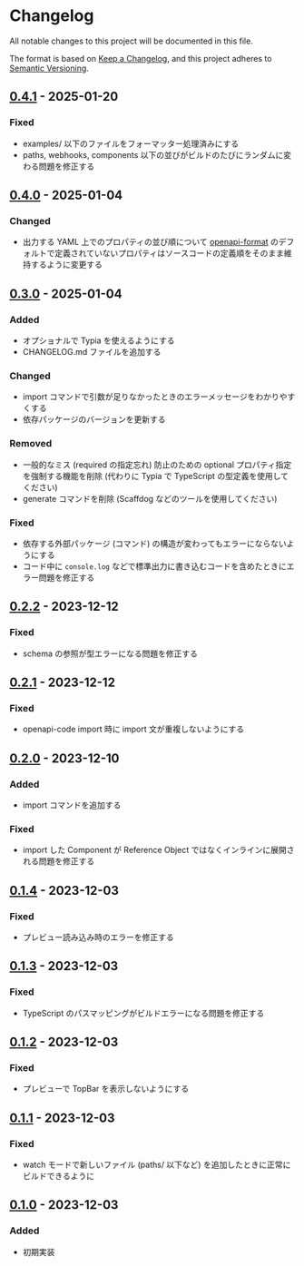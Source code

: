 # Changelog

All notable changes to this project will be documented in this file.

The format is based on [Keep a Changelog](https://keepachangelog.com/en/1.1.0/),
and this project adheres to [Semantic Versioning](https://semver.org/spec/v2.0.0.html).

## [0.4.1] - 2025-01-20

### Fixed

- examples/ 以下のファイルをフォーマッター処理済みにする
- paths, webhooks, components 以下の並びがビルドのたびにランダムに変わる問題を修正する

## [0.4.0] - 2025-01-04

### Changed

- 出力する YAML 上でのプロパティの並び順について [openapi-format](https://www.npmjs.com/package/openapi-format) のデフォルトで定義されていないプロパティはソースコードの定義順をそのまま維持するように変更する

## [0.3.0] - 2025-01-04

### Added

- オプショナルで Typia を使えるようにする
- CHANGELOG.md ファイルを追加する

### Changed

- import コマンドで引数が足りなかったときのエラーメッセージをわかりやすくする
- 依存パッケージのバージョンを更新する

### Removed

- 一般的なミス (required の指定忘れ) 防止のための optional プロパティ指定を強制する機能を削除 (代わりに Typia で TypeScript の型定義を使用してください)
- generate コマンドを削除 (Scaffdog などのツールを使用してください)

### Fixed

- 依存する外部パッケージ (コマンド) の構造が変わってもエラーにならないようにする
- コード中に `console.log` などで標準出力に書き込むコードを含めたときにエラー問題を修正する

## [0.2.2] - 2023-12-12

### Fixed

- schema の参照が型エラーになる問題を修正する

## [0.2.1] - 2023-12-12

### Fixed

- openapi-code import 時に import 文が重複しないようにする

## [0.2.0] - 2023-12-10

### Added

- import コマンドを追加する

### Fixed

- import した Component が Reference Object ではなくインラインに展開される問題を修正する

## [0.1.4] - 2023-12-03

### Fixed

- プレビュー読み込み時のエラーを修正する

## [0.1.3] - 2023-12-03

### Fixed

- TypeScript のパスマッピングがビルドエラーになる問題を修正する

## [0.1.2] - 2023-12-03

### Fixed

- プレビューで TopBar を表示しないようにする

## [0.1.1] - 2023-12-03

### Fixed

- watch モードで新しいファイル (paths/ 以下など) を追加したときに正常にビルドできるように

## [0.1.0] - 2023-12-03

### Added

- 初期実装

[unreleased]: https://github.com/KoharaKazuya/openapi-code-toolchain/compare/v0.4.1...HEAD
[0.4.1]: https://github.com/KoharaKazuya/openapi-code-toolchain/compare/v0.4.0...v0.4.1
[0.4.0]: https://github.com/KoharaKazuya/openapi-code-toolchain/compare/v0.3.0...v0.4.0
[0.3.0]: https://github.com/KoharaKazuya/openapi-code-toolchain/compare/v0.2.2...v0.3.0
[0.2.2]: https://github.com/KoharaKazuya/openapi-code-toolchain/compare/v0.2.1...v0.2.2
[0.2.1]: https://github.com/KoharaKazuya/openapi-code-toolchain/compare/v0.2.0...v0.2.1
[0.2.0]: https://github.com/KoharaKazuya/openapi-code-toolchain/compare/v0.1.4...v0.2.0
[0.1.4]: https://github.com/KoharaKazuya/openapi-code-toolchain/compare/v0.1.3...v0.1.4
[0.1.3]: https://github.com/KoharaKazuya/openapi-code-toolchain/compare/v0.1.2...v0.1.3
[0.1.2]: https://github.com/KoharaKazuya/openapi-code-toolchain/compare/v0.1.1...v0.1.2
[0.1.1]: https://github.com/KoharaKazuya/openapi-code-toolchain/compare/v0.1.0...v0.1.1
[0.1.0]: https://github.com/KoharaKazuya/openapi-code-toolchain/compare/2cb03f3...v0.1.0

